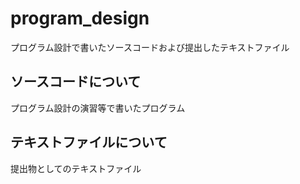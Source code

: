 # program_design
プログラム設計で書いたソースコードおよび提出したテキストファイル

## ソースコードについて
プログラム設計の演習等で書いたプログラム

## テキストファイルについて
提出物としてのテキストファイル